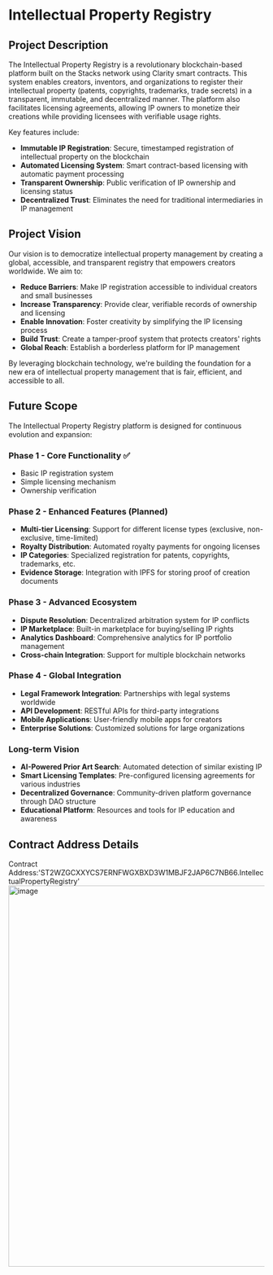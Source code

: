 # Intellectual Property Registry

## Project Description

The Intellectual Property Registry is a revolutionary blockchain-based platform built on the Stacks network using Clarity smart contracts. This system enables creators, inventors, and organizations to register their intellectual property (patents, copyrights, trademarks, trade secrets) in a transparent, immutable, and decentralized manner. The platform also facilitates licensing agreements, allowing IP owners to monetize their creations while providing licensees with verifiable usage rights.

Key features include:
- **Immutable IP Registration**: Secure, timestamped registration of intellectual property on the blockchain
- **Automated Licensing System**: Smart contract-based licensing with automatic payment processing
- **Transparent Ownership**: Public verification of IP ownership and licensing status
- **Decentralized Trust**: Eliminates the need for traditional intermediaries in IP management

## Project Vision

Our vision is to democratize intellectual property management by creating a global, accessible, and transparent registry that empowers creators worldwide. We aim to:

- **Reduce Barriers**: Make IP registration accessible to individual creators and small businesses
- **Increase Transparency**: Provide clear, verifiable records of ownership and licensing
- **Enable Innovation**: Foster creativity by simplifying the IP licensing process
- **Build Trust**: Create a tamper-proof system that protects creators' rights
- **Global Reach**: Establish a borderless platform for IP management

By leveraging blockchain technology, we're building the foundation for a new era of intellectual property management that is fair, efficient, and accessible to all.

## Future Scope

The Intellectual Property Registry platform is designed for continuous evolution and expansion:

### Phase 1 - Core Functionality ✅
- Basic IP registration system
- Simple licensing mechanism
- Ownership verification

### Phase 2 - Enhanced Features (Planned)
- **Multi-tier Licensing**: Support for different license types (exclusive, non-exclusive, time-limited)
- **Royalty Distribution**: Automated royalty payments for ongoing licenses
- **IP Categories**: Specialized registration for patents, copyrights, trademarks, etc.
- **Evidence Storage**: Integration with IPFS for storing proof of creation documents

### Phase 3 - Advanced Ecosystem
- **Dispute Resolution**: Decentralized arbitration system for IP conflicts
- **IP Marketplace**: Built-in marketplace for buying/selling IP rights
- **Analytics Dashboard**: Comprehensive analytics for IP portfolio management
- **Cross-chain Integration**: Support for multiple blockchain networks

### Phase 4 - Global Integration
- **Legal Framework Integration**: Partnerships with legal systems worldwide
- **API Development**: RESTful APIs for third-party integrations
- **Mobile Applications**: User-friendly mobile apps for creators
- **Enterprise Solutions**: Customized solutions for large organizations

### Long-term Vision
- **AI-Powered Prior Art Search**: Automated detection of similar existing IP
- **Smart Licensing Templates**: Pre-configured licensing agreements for various industries
- **Decentralized Governance**: Community-driven platform governance through DAO structure
- **Educational Platform**: Resources and tools for IP education and awareness

## Contract Address Details

Contract Address:'ST2WZGCXXYCS7ERNFWGXBXD3W1MBJF2JAP6C7NB66.IntellectualPropertyRegistry'
<img width="1020" height="749" alt="image" src="https://github.com/user-attachments/assets/3050c8a6-971f-4910-867c-545c18cfe4a0" />


